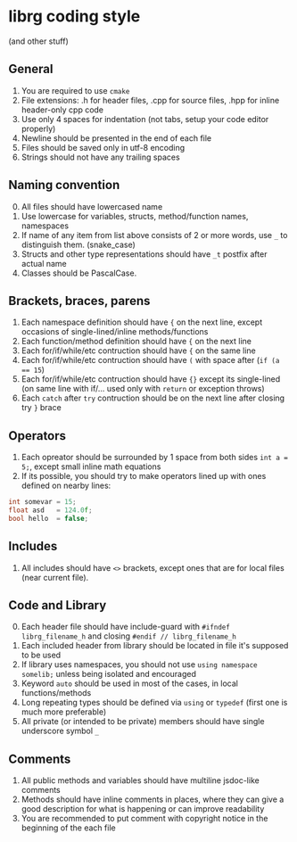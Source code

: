 # librg coding style

(and other stuff)

## General

1. You are required to use `cmake`
2. File extensions: .h for header files, .cpp for source files, .hpp for inline header-only cpp code
3. Use only 4 spaces for indentation (not tabs, setup your code editor properly)
4. Newline should be presented in the end of each file
5. Files should be saved only in utf-8 encoding
6. Strings should not have any trailing spaces

## Naming convention

0. All files should have lowercased name
1. Use lowercase for variables, structs, method/function names, namespaces
2. If name of any item from list above consists of 2 or more words, use `_` to distinguish them. (snake_case)
3. Structs and other type representations should have `_t` postfix after actual name
4. Classes should be PascalCase.

## Brackets, braces, parens

1. Each namespace definition should have `{` on the next line, except occasions of single-lined/inline methods/functions
2. Each function/method definition should have `{` on the next line
3. Each for/if/while/etc contruction should have `{` on the same line
4. Each for/if/while/etc contruction should have `(` with space after (`if (a == 15`)
5. Each for/if/while/etc contruction should have `{}` except its single-lined (on same line with if/... used only with `return` or exception throws)
6. Each `catch` after `try` contruction should be on the next line after closing try `}` brace

## Operators

1. Each opreator should be surrounded by 1 space from both sides `int a = 5;`, except small inline math equations
2. If its possible, you should try to make operators lined up with ones defined on nearby lines:

```cpp
int somevar = 15;
float asd   = 124.0f;
bool hello  = false;
```

## Includes

1. All includes should have `<>` brackets, except ones that are for local files (near current file).

## Code and Library

0. Each header file should have include-guard with `#ifndef librg_filename_h` and closing `#endif // librg_filename_h`
1. Each included header from library should be located in file it's supposed to be used
2. If library uses namespaces, you should not use `using namespace somelib;` unless being isolated and encouraged
3. Keyword `auto` should be used in most of the cases, in local functions/methods
4. Long repeating types should be defined via `using` or `typedef` (first one is much more preferable)
5. All private (or intended to be private) members should have single underscore symbol `_`

## Comments

1. All public methods and variables should have multiline jsdoc-like comments
2. Methods should have inline comments in places, where they can give a good description for what is happening or can improve readability
3. You are recommended to put comment with copyright notice in the beginning of the each file
